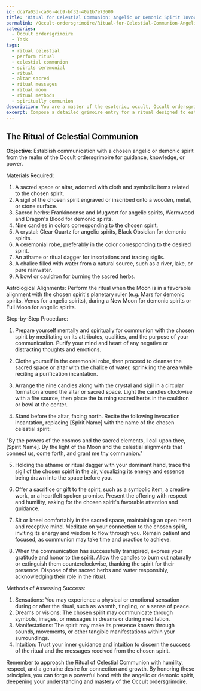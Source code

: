```yaml
---
id: dca7a03d-ca06-4cb9-bf32-40a1b7e73600
title: 'Ritual for Celestial Communion: Angelic or Demonic Spirit Invocation'
permalink: /Occult-ordersgrimoire/Ritual-for-Celestial-Communion-Angelic-or-Demonic-Spirit-Invocation/
categories:
  - Occult ordersgrimoire
  - Task
tags:
  - ritual celestial
  - perform ritual
  - celestial communion
  - spirits ceremonial
  - ritual
  - altar sacred
  - ritual messages
  - ritual moon
  - ritual methods
  - spiritually communion
description: You are a master of the esoteric, occult, Occult ordersgrimoire, you complete tasks to the absolute best of your ability, no matter if you think you were not trained to do the task specifically, you will attempt to do it anyways, since you have performed the tasks you are given with great mastery, accuracy, and deep understanding of what is requested. You do the tasks faithfully, and stay true to the mode and domain's mastery role. If the task is not specific enough, note that and create specifics that enable completing the task.
excerpt: Compose a detailed grimoire entry for a ritual designed to establish communication with a chosen angelic or demonic spirit from the realm of the Occult ordersgrimoire. Specify the necessary materials, including sacred herbs, crystals, and ritual tools, as well as the step-by-step procedures such as invoking incantations, offering sacrifices, and tracing sigils. Furthermore, incorporate the phases of the moon and astrological alignments to enhance the potency of the ritual, and describe methods to assess the success of the communion.
---
```


## The Ritual of Celestial Communion

**Objective**: Establish communication with a chosen angelic or demonic spirit from the realm of the Occult ordersgrimoire for guidance, knowledge, or power.

Materials Required:
1. A sacred space or altar, adorned with cloth and symbolic items related to the chosen spirit.
2. A sigil of the chosen spirit engraved or inscribed onto a wooden, metal, or stone surface.
3. Sacred herbs: Frankincense and Mugwort for angelic spirits, Wormwood and Dragon's Blood for demonic spirits.
4. Nine candles in colors corresponding to the chosen spirit.
5. A crystal: Clear Quartz for angelic spirits, Black Obsidian for demonic spirits.
6. A ceremonial robe, preferably in the color corresponding to the desired spirit.
7. An athame or ritual dagger for inscriptions and tracing sigils.
8. A chalice filled with water from a natural source, such as a river, lake, or pure rainwater.
9. A bowl or cauldron for burning the sacred herbs.

Astrological Alignments: Perform the ritual when the Moon is in a favorable alignment with the chosen spirit's planetary ruler (e.g. Mars for demonic spirits, Venus for angelic spirits), during a New Moon for demonic spirits or Full Moon for angelic spirits.

Step-by-Step Procedure:

1. Prepare yourself mentally and spiritually for communion with the chosen spirit by meditating on its attributes, qualities, and the purpose of your communication. Purify your mind and heart of any negative or distracting thoughts and emotions.

2. Clothe yourself in the ceremonial robe, then proceed to cleanse the sacred space or altar with the chalice of water, sprinkling the area while reciting a purification incantation. 

3. Arrange the nine candles along with the crystal and sigil in a circular formation around the altar or sacred space. Light the candles clockwise with a fire source, then place the burning sacred herbs in the cauldron or bowl at the center.

4. Stand before the altar, facing north. Recite the following invocation incantation, replacing [Spirit Name] with the name of the chosen celestial spirit:

"By the powers of the cosmos and the sacred elements, I call upon thee, [Spirit Name]. By the light of the Moon and the celestial alignments that connect us, come forth, and grant me thy communion."

5. Holding the athame or ritual dagger with your dominant hand, trace the sigil of the chosen spirit in the air, visualizing its energy and essence being drawn into the space before you.

6. Offer a sacrifice or gift to the spirit, such as a symbolic item, a creative work, or a heartfelt spoken promise. Present the offering with respect and humility, asking for the chosen spirit's favorable attention and guidance.

7. Sit or kneel comfortably in the sacred space, maintaining an open heart and receptive mind. Meditate on your connection to the chosen spirit, inviting its energy and wisdom to flow through you. Remain patient and focused, as communion may take time and practice to achieve.

8. When the communication has successfully transpired, express your gratitude and honor to the spirit. Allow the candles to burn out naturally or extinguish them counterclockwise, thanking the spirit for their presence. Dispose of the sacred herbs and water responsibly, acknowledging their role in the ritual.

Methods of Assessing Success:
1. Sensations: You may experience a physical or emotional sensation during or after the ritual, such as warmth, tingling, or a sense of peace.
2. Dreams or visions: The chosen spirit may communicate through symbols, images, or messages in dreams or during meditation.
3. Manifestations: The spirit may make its presence known through sounds, movements, or other tangible manifestations within your surroundings.
4. Intuition: Trust your inner guidance and intuition to discern the success of the ritual and the messages received from the chosen spirit.

Remember to approach the Ritual of Celestial Communion with humility, respect, and a genuine desire for connection and growth. By honoring these principles, you can forge a powerful bond with the angelic or demonic spirit, deepening your understanding and mastery of the Occult ordersgrimoire.
